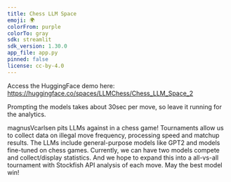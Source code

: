```yaml
---
title: Chess LLM Space
emoji: 🌍
colorFrom: purple
colorTo: gray
sdk: streamlit
sdk_version: 1.30.0
app_file: app.py
pinned: false
license: cc-by-4.0
---
```


Access the HuggingFace demo here: https://huggingface.co/spaces/LLMChess/Chess_LLM_Space_2

Prompting the models takes about 30sec per move, so leave it running for the analytics.

magnusVcarlsen pits LLMs against in a chess game! Tournaments allow us to collect data on illegal move frequency, processing speed and matchup results. The LLMs include general-purpose models like GPT2 and models fine-tuned on chess games. Currently, we can have two models compete and collect/display statistics. And we hope to expand this into a all-vs-all tournament with Stockfish API analysis of each move. May the best model win!
